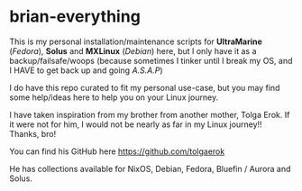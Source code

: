 # brian-everything

 This is my personal installation/maintenance scripts for  **UltraMarine** (*Fedora*), **Solus** and **MXLinux** (*Debian*) here, but I only have it as a backup/failsafe/woops (because sometimes I tinker until I break my OS, and I HAVE to get back up and going *A.S.A.P*)
 
 I do have this repo curated to fit my personal use-case, but you may find some help/ideas here to help you on your Linux journey.

 I have taken inspiration from my brother from another mother, Tolga Erok.  If it were not for him, I would not be nearly as far in my Linux journey!!  Thanks, bro!

 You can find his GitHub here   https://github.com/tolgaerok

 He has collections available for NixOS, Debian, Fedora, Bluefin / Aurora and Solus.
